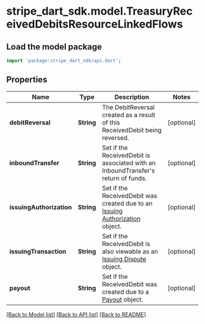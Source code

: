 # stripe_dart_sdk.model.TreasuryReceivedDebitsResourceLinkedFlows

## Load the model package
```dart
import 'package:stripe_dart_sdk/api.dart';
```

## Properties
Name | Type | Description | Notes
------------ | ------------- | ------------- | -------------
**debitReversal** | **String** | The DebitReversal created as a result of this ReceivedDebit being reversed. | [optional] 
**inboundTransfer** | **String** | Set if the ReceivedDebit is associated with an InboundTransfer's return of funds. | [optional] 
**issuingAuthorization** | **String** | Set if the ReceivedDebit was created due to an [Issuing Authorization](https://stripe.com/docs/api#issuing_authorizations) object. | [optional] 
**issuingTransaction** | **String** | Set if the ReceivedDebit is also viewable as an [Issuing Dispute](https://stripe.com/docs/api#issuing_disputes) object. | [optional] 
**payout** | **String** | Set if the ReceivedDebit was created due to a [Payout](https://stripe.com/docs/api#payouts) object. | [optional] 

[[Back to Model list]](../README.md#documentation-for-models) [[Back to API list]](../README.md#documentation-for-api-endpoints) [[Back to README]](../README.md)


